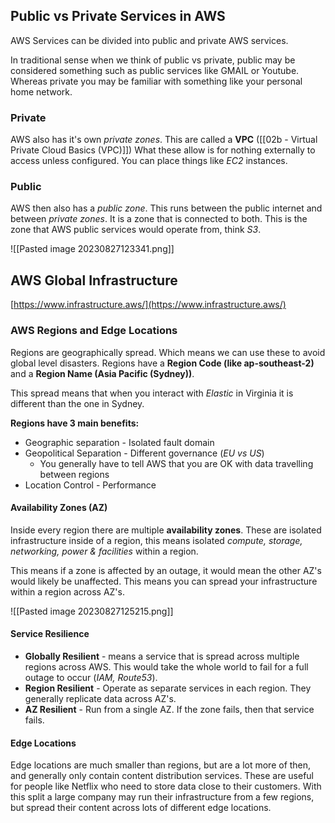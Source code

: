 ## Public vs Private Services in AWS

AWS Services can be divided into public and private AWS services.

In traditional sense when we think of public vs private, public may be considered something such as public services like GMAIL or Youtube. Whereas private you may be familiar with something like your personal home network.
### Private
AWS also has it's own *private zones*. This are called a **VPC** ([[02b - Virtual Private Cloud Basics (VPC)]]) What these allow is for nothing externally to access unless configured. You can place things like *EC2* instances.

### Public
AWS then also has a *public zone*. This runs between the public internet and between *private zones*. It is a zone that is connected to both. This is the zone that AWS public services would operate from, think *S3*.

![[Pasted image 20230827123341.png]]

## AWS Global Infrastructure

[https://www.infrastructure.aws/](https://www.infrastructure.aws/)

### AWS Regions and Edge Locations

Regions are geographically spread. Which means we can use these to avoid global level disasters. 
Regions have a **Region Code (like ap-southeast-2)** and a **Region Name (Asia Pacific (Sydney))**.

This spread means that when you interact with *Elastic* in Virginia it is different than the one in Sydney.

**Regions have 3 main benefits:**
- Geographic separation - Isolated fault domain
- Geopolitical Separation - Different governance (*EU vs US*)
	- You generally have to tell AWS that you are OK with data travelling between regions
- Location Control - Performance
#### Availability Zones (AZ)

Inside every region there are multiple **availability zones**. These are isolated infrastructure inside of  a region, this means isolated *compute, storage, networking, power & facilities* within a region. 

This means if a zone is affected by an outage, it would mean the other AZ's would likely be unaffected. This means you can spread your infrastructure within a region across AZ's.

![[Pasted image 20230827125215.png]]
#### Service Resilience

- **Globally Resilient** - means a service that is spread across multiple regions across AWS. This would take the whole world to fail for a full outage to occur (*IAM, Route53*).
- **Region Resilient** - Operate as separate services in each region. They generally replicate data across AZ's.
- **AZ Resilient** - Run from a single AZ. If the zone fails, then that service fails.
#### Edge Locations

Edge locations are much smaller than regions, but are a lot more of then, and generally only contain content distribution services. These are useful for people like Netflix who need to store data close to their customers. With this split a large company may run their infrastructure from a few regions, but spread their content across lots of different edge locations. 
